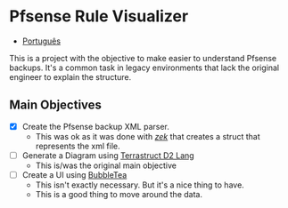 # Pfsense Rule Visualizer

- [Português](docs/pt-br/README.md)

This is a project with the objective to make easier to understand Pfsense backups. It's a common task in legacy environments that lack the original engineer to explain the structure.

## Main Objectives
- [x] Create the Pfsense backup XML parser.
    - This was ok as it was done with [*zek*](https://github.com/miku/zek) that creates a struct that represents the xml file.
- [ ] Generate a Diagram using [Terrastruct D2 Lang](https://github.com/terrastruct/d2)
    - This is/was the original main objective
- [ ] Create a UI using [BubbleTea](https://github.com/charmbracelet/bubbletea)
    - This isn't exactly necessary. But it's a nice thing to have.
    - This is a good thing to move around the data.
